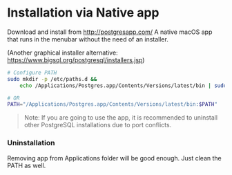 # Installation via Native app

Download and install from http://postgresapp.com/
A native macOS app that runs in the menubar without the need of an installer.

(Another graphical installer alternative: https://www.bigsql.org/postgresql/installers.jsp)

```sh
# Configure PATH
sudo mkdir -p /etc/paths.d &&
    echo /Applications/Postgres.app/Contents/Versions/latest/bin | sudo tee /etc/paths.d/postgresapp

# OR
PATH="/Applications/Postgres.app/Contents/Versions/latest/bin:$PATH"
```

> Note: If you are going to use the app, it is recommended to uninstall other PostgreSQL installations due to port conflicts.

### Uninstallation

Removing app from Applications folder will be good enough. Just clean the PATH as well.
